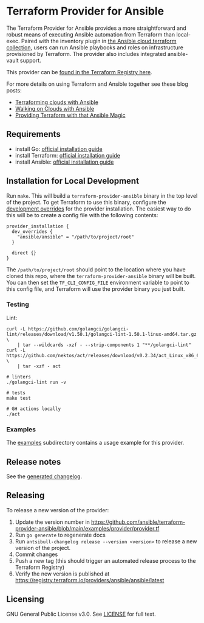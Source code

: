 # Terraform Provider for Ansible

The Terraform Provider for Ansible provides a more straightforward and robust means of executing Ansible automation from Terraform than local-exec. Paired with the inventory plugin in [the Ansible cloud.terraform collection](https://github.com/ansible-collections/cloud.terraform), users can run Ansible playbooks and roles on infrastructure provisioned by Terraform. The provider also includes integrated ansible-vault support.

This provider can be [found in the Terraform Registry here](https://registry.terraform.io/providers/ansible/ansible/latest).

For more details on using Terraform and Ansible together see these blog posts:

* [Terraforming clouds with Ansible](https://www.ansible.com/blog/terraforming-clouds-with-ansible)
* [Walking on Clouds with Ansible](https://www.ansible.com/blog/walking-on-clouds-with-ansible)
* [Providing Terraform with that Ansible Magic](https://www.ansible.com/blog/providing-terraform-with-that-ansible-magic)


## Requirements

- install Go: [official installation guide](https://go.dev/doc/install)
- install Terraform: [official installation guide](https://developer.hashicorp.com/terraform/tutorials/aws-get-started/install-cli)
- install Ansible: [official installation guide](https://docs.ansible.com/ansible/latest/installation_guide/intro_installation.html)

## Installation for Local Development

Run `make`. This will build a `terraform-provider-ansible` binary in the top level of the project. To get Terraform to use this binary, configure the [development overrides](https://developer.hashicorp.com/terraform/cli/config/config-file#development-overrides-for-provider-developers) for the provider installation. The easiest way to do this will be to create a config file with the following contents:

```
provider_installation {
  dev_overrides {
    "ansible/ansible" = "/path/to/project/root"
  }

  direct {}
}
```

The `/path/to/project/root` should point to the location where you have cloned this repo, where the `terraform-provider-ansible` binary will be built. You can then set the `TF_CLI_CONFIG_FILE` environment variable to point to this config file, and Terraform will use the provider binary you just built.

### Testing

Lint:

```shell
curl -L https://github.com/golangci/golangci-lint/releases/download/v1.50.1/golangci-lint-1.50.1-linux-amd64.tar.gz \
    | tar --wildcards -xzf - --strip-components 1 "**/golangci-lint"
curl -L https://github.com/nektos/act/releases/download/v0.2.34/act_Linux_x86_64.tar.gz \
    | tar -xzf - act

# linters
./golangci-lint run -v

# tests
make test

# GH actions locally
./act
```

### Examples
The [examples](./examples/) subdirectory contains a usage example for this provider.

## Release notes

See the [generated changelog](https://github.com/ansible/terraform-provider-ansible/tree/main/CHANGELOG.rst).

## Releasing

To release a new version of the provider:

1. Update the version number in https://github.com/ansible/terraform-provider-ansible/blob/main/examples/provider/provider.tf
2. Run `go generate` to regenerate docs
3. Run `antsibull-changelog release --version <version>` to release a new version of the project.
4. Commit changes
5. Push a new tag (this should trigger an automated release process to the Terraform Registry)
6. Verify the new version is published at https://registry.terraform.io/providers/ansible/ansible/latest

## Licensing

GNU General Public License v3.0. See [LICENSE](/LICENSE) for full text.
